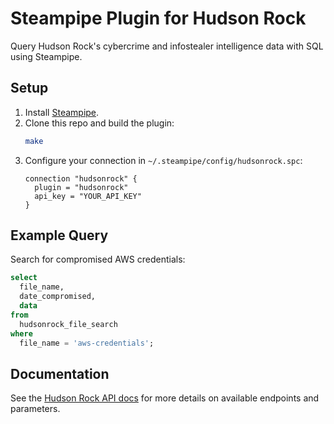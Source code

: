 # Steampipe Plugin for Hudson Rock

Query Hudson Rock's cybercrime and infostealer intelligence data with SQL using Steampipe.

## Setup

1. Install [Steampipe](https://steampipe.io/downloads).
2. Clone this repo and build the plugin:
   ```sh
   make
   ```
3. Configure your connection in `~/.steampipe/config/hudsonrock.spc`:
   ```hcl
   connection "hudsonrock" {
     plugin = "hudsonrock"
     api_key = "YOUR_API_KEY"
   }
   ```

## Example Query

Search for compromised AWS credentials:

```sql
select
  file_name,
  date_compromised,
  data
from
  hudsonrock_file_search
where
  file_name = 'aws-credentials';
```

## Documentation

See the [Hudson Rock API docs](https://docs.hudsonrock.com/docs/file-search) for more details on available endpoints and parameters.
